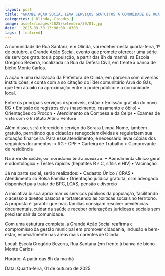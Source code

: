 ```yaml
---
layout: post
title: "GRANDE AÇÃO SOCIAL LEVA SERVIÇOS GRATUITOS À COMUNIDADE DE RUA SANTANA NESTA QUARTA-FEIRA"
categories: [ Olinda, Cidades ]
image: assets/images/2025/setembro/30/01.jpg
date:   2025-09-30 13:00:00 -0300
tags: [ featured]
---
```

A comunidade de Rua Santana, em Olinda, vai receber nesta quarta-feira, 1º de outubro, a Grande Ação Social, evento que promete oferecer uma série de serviços gratuitos à população, a partir das 8h da manhã, na Escola Gregório Bezerra, localizada na Rua da Defesa Civil, em frente à banca de bicho Monte Carlos.

A ação é uma realização da Prefeitura de Olinda, em parceria com diversas instituições, e conta com a solicitação do líder comunitário Aruá do Gás, que tem atuado na aproximação entre o poder público e a comunidade local.

Entre os principais serviços disponíveis, estão:
	•	Emissão gratuita do novo RG
	•	Emissão de registros civis (nascimento, casamento e óbito)
	•	Orientações do Procon
	•	Atendimento da Compesa e da Celpe
	•	Exames de vista com o Instituto Altino Ventura

Além disso, será oferecido o serviço do Serasa Limpa Nome, também gratuito, permitindo que cidadãos renegociem dívidas e regularizem sua situação financeira. Para esse atendimento, é necessário levar cópias dos seguintes documentos:
	•	RG
	•	CPF
	•	Carteira de Trabalho
	•	Comprovante de residência

Na área de saúde, os moradores terão acesso a:
	•	Atendimento clínico geral e odontológico
	•	Testes rápidos (hepatites B e C, sífilis e HIV)
	•	Vacinação

Já na parte social, serão realizados:
	•	Cadastro Único / CRAS
	•	Atendimento do Bolsa Família
	•	Orientação jurídica gratuita, com advogado disponível para tratar de BPC, LOAS, pensão e divórcio

A iniciativa busca aproximar os serviços públicos da população, facilitando o acesso a direitos básicos e fortalecendo as políticas sociais no território. A proposta é garantir que mais famílias consigam resolver pendências documentais, cuidar da saúde e receber orientações jurídicas e sociais sem precisar sair da comunidade.

Com uma estrutura completa, a Grande Ação Social reafirma o compromisso da gestão municipal em promover cidadania, inclusão e bem-estar, especialmente nas áreas mais carentes de Olinda.

Local: Escola Gregório Bezerra, Rua Santana (em frente à banca de bicho Monte Carlos)

Horário: A partir das 8h da manhã

Data: Quarta-feira, 01 de outubro de 2025
